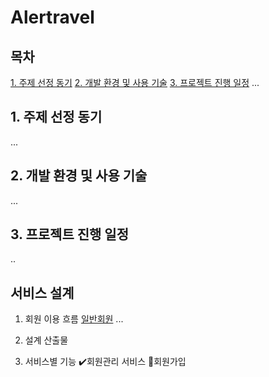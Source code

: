 # Alertravel

## 목차
[1. 주제 선정 동기](#1-주제-선정-동기)
[2. 개발 환경 및 사용 기술](#2-개발-환경-및-사용-기술)
[3. 프로젝트 진행 일정](#3-프로젝트-진행-일정)
...

## 1. 주제 선정 동기
...
## 2. 개발 환경 및 사용 기술
...
## 3. 프로젝트 진행 일정
..
## 서비스 설계
1. 회원 이용 흐름 
[일반회원](#-일반회원)
...



2. 설계 산출물
3. 서비스별 기능
✔️회원관리 서비스
📍회원가입



